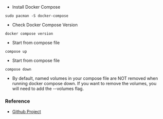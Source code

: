 - Install Docker Compose
```
sudo pacman -S docker-compose
```

- Check Docker Compose Version
```
docker compose version
```

- Start from compose file
```
compose up
```

- Start from compose file
```
compose down 
```

- By default, named volumes in your compose file are NOT removed when running docker compose down. If you want to remove the volumes, you will need to add the --volumes flag.

### Reference 
- [Github Project](https://docs.docker.com/get-started/08_using_compose/)
